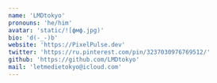 ```yaml
---
name: 'LMDtokyo'
pronouns: 'he/him'
avatar: 'static/![фмф.jpg)'
bio: 'd(-_-)b'
website: 'https://PixelPulse.dev'
twitter: 'https://ru.pinterest.com/pin/3237030976769512/'
github: 'https://github.com/LMDtokyo'
mail: 'letmedietokyo@icloud.com'
---
```

